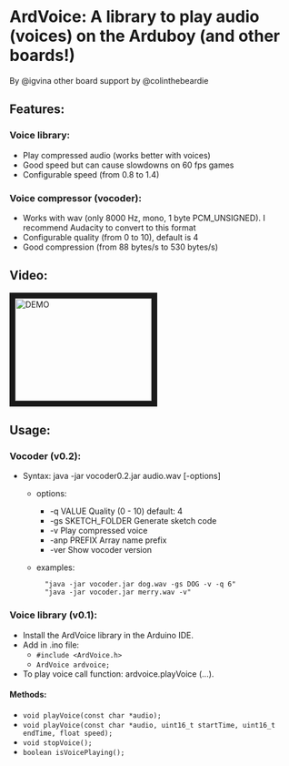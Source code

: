 # ArdVoice: A library to play audio (voices) on the Arduboy (and other boards!)
By @igvina
other board support by @colinthebeardie
## Features:
### Voice library:
* Play compressed audio (works better with voices)
* Good speed but can cause slowdowns on 60 fps games 
* Configurable speed (from 0.8 to 1.4)

### Voice compressor (vocoder):
* Works with wav (only 8000 Hz, mono, 1 byte PCM_UNSIGNED). I recommend Audacity to convert to this format
* Configurable quality (from 0 to 10), default is 4
* Good compression (from 88 bytes/s to 530 bytes/s)

## Video:

<a href="http://www.youtube.com/watch?feature=player_embedded&v=vtDYwqJ68gU
" target="_blank"><img src="http://img.youtube.com/vi/vtDYwqJ68gU/0.jpg" 
alt="DEMO" width="240" height="180" border="10" /></a>

## Usage:
### Vocoder (v0.2):
* Syntax: java -jar vocoder0.2.jar audio.wav [-options]
	* options:
		* -q VALUE		Quality (0 - 10) default: 4
		* -gs SKETCH_FOLDER	Generate sketch code
		* -v			Play compressed voice
		* -anp PREFIX		Array name prefix
		* -ver			Show vocoder version

	* examples:
	
        	"java -jar vocoder.jar dog.wav -gs DOG -v -q 6"
        	"java -jar vocoder.jar merry.wav -v"
	
### Voice library (v0.1):

* Install the ArdVoice library in the Arduino IDE.
* Add in .ino file:
	* `#include <ArdVoice.h>`
	* `ArdVoice ardvoice;`
* To play voice call function: ardvoice.playVoice (...).

#### Methods:
* `void playVoice(const char *audio);`
* `void playVoice(const char *audio, uint16_t startTime, uint16_t endTime, float speed);`
* `void stopVoice();`
* `boolean isVoicePlaying();`
